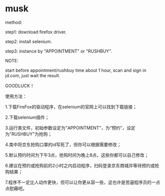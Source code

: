 # musk

method:

step1: download firefox driver.

step2: install selenium.

step3: instance by "APPOINTMENT" or "RUSHBUY".

NOTE:

start before appointment/rushbuy time about 1 hour, scan and sign in jd.com, just wait the result.

GOODLUCK！


使用方法： 

1.下载FireFox的驱动程序，在selenium的官网上可以找到下载链接； 

2.下载selenium插件； 

3.运行类文件，初始参数设定为"APPOINTMENT"，为“预约”，设定为"RUSHBUY"为抢购； 

4.类中将京东抢购口罩的id写死了，但你可以根据需要修改； 

5.默认预约时间为下午3点，抢购时间为晚上8点，这些你都可以自己修改； 

6.建议在预约或抢购前的2小时之内启动程序，扫码登录京东商城并等待预约或抢购结果； 

7.程序不一定比人动作更快，但可以让你更从容一些，这也许是苦逼程序员的一点点慰藉吧。
